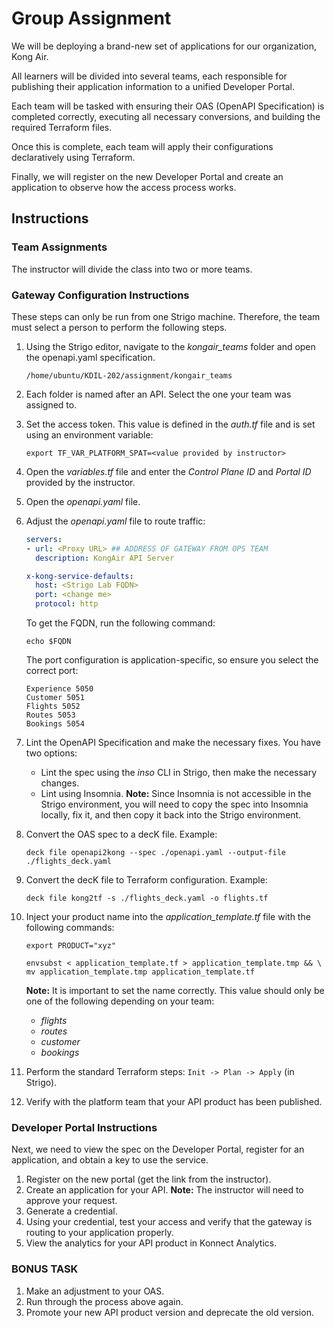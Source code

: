 # Group Assignment

We will be deploying a brand-new set of applications for our organization, Kong Air.

All learners will be divided into several teams, each responsible for publishing their application information to a unified Developer Portal.

Each team will be tasked with ensuring their OAS (OpenAPI Specification) is completed correctly, executing all necessary conversions, and building the required Terraform files.

Once this is complete, each team will apply their configurations declaratively using Terraform.

Finally, we will register on the new Developer Portal and create an application to observe how the access process works.

## Instructions

### Team Assignments

The instructor will divide the class into two or more teams.

### Gateway Configuration Instructions

These steps can only be run from one Strigo machine. Therefore, the team must select a person to perform the following steps.

1. Using the Strigo editor, navigate to the *kongair_teams* folder and open the openapi.yaml specification.

   ```text
   /home/ubuntu/KDIL-202/assignment/kongair_teams
   ```

2. Each folder is named after an API. Select the one your team was assigned to.
3. Set the access token. This value is defined in the *auth.tf* file and is set using an environment variable:

   ```shell
   export TF_VAR_PLATFORM_SPAT=<value provided by instructor>
   ```

4. Open the *variables.tf* file and enter the *Control Plane ID* and *Portal ID* provided by the instructor.
5. Open the *openapi.yaml* file.
6. Adjust the *openapi.yaml* file to route traffic:

   ```yaml
   servers:
   - url: <Proxy URL> ## ADDRESS OF GATEWAY FROM OPS TEAM
     description: KongAir API Server

   x-kong-service-defaults:
     host: <Strigo Lab FQDN>
     port: <change me>
     protocol: http
   ```

   To get the FQDN, run the following command:

   ```shell
   echo $FQDN
   ```

   The port configuration is application-specific, so ensure you select the correct port:

   ```text
   Experience 5050
   Customer 5051
   Flights 5052
   Routes 5053
   Bookings 5054
   ```

7. Lint the OpenAPI Specification and make the necessary fixes. You have two options:
   - Lint the spec using the *inso* CLI in Strigo, then make the necessary changes.
   - Lint using Insomnia. **Note:** Since Insomnia is not accessible in the Strigo environment, you will need to copy the spec into Insomnia locally, fix it, and then copy it back into the Strigo environment.

8. Convert the OAS spec to a decK file. Example:

   ```shell
   deck file openapi2kong --spec ./openapi.yaml --output-file ./flights_deck.yaml
   ```

9. Convert the decK file to Terraform configuration. Example:

   ```shell
   deck file kong2tf -s ./flights_deck.yaml -o flights.tf
   ```

10. Inject your product name into the *application_template.tf* file with the following commands:

    ```shell
    export PRODUCT="xyz"
    ```

    ```shell
    envsubst < application_template.tf > application_template.tmp && \
    mv application_template.tmp application_template.tf
    ```

    **Note:** It is important to set the name correctly. This value should only be one of the following depending on your team:
    - *flights*
    - *routes*
    - *customer*
    - *bookings*

11. Perform the standard Terraform steps: `Init -> Plan -> Apply` (in Strigo).
12. Verify with the platform team that your API product has been published.

### Developer Portal Instructions

Next, we need to view the spec on the Developer Portal, register for an application, and obtain a key to use the service.

1. Register on the new portal (get the link from the instructor).
2. Create an application for your API. **Note:** The instructor will need to approve your request.
3. Generate a credential.
4. Using your credential, test your access and verify that the gateway is routing to your application properly.
5. View the analytics for your API product in Konnect Analytics.

### BONUS TASK

1. Make an adjustment to your OAS.
2. Run through the process above again.
3. Promote your new API product version and deprecate the old version.
